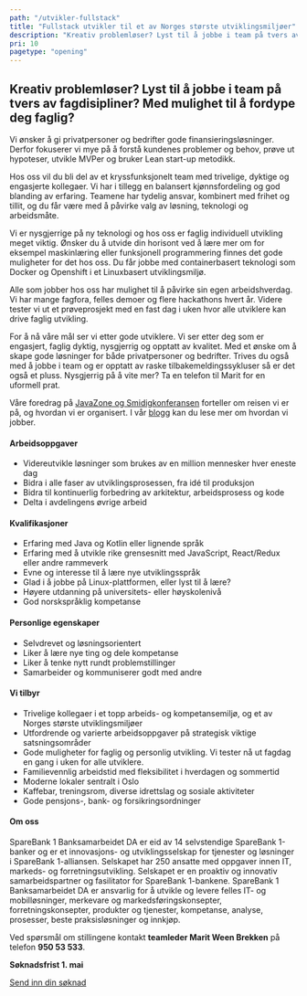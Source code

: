 ```yaml
---
path: "/utvikler-fullstack"
title: "Fullstack utvikler til et av Norges største utviklingsmiljøer"
description: "Kreativ problemløser? Lyst til å jobbe i team på tvers av fagdisipliner? Med mulighet til å fordype deg faglig?"
pri: 10
pagetype: "opening"
---
```


## Kreativ problemløser? Lyst til å jobbe i team på tvers av fagdisipliner? Med mulighet til å fordype deg faglig?

Vi ønsker å gi privatpersoner og bedrifter gode finansieringsløsninger. Derfor fokuserer vi mye på å forstå kundenes problemer og behov, prøve ut hypoteser, utvikle MVPer og bruker Lean start-up metodikk.

Hos oss vil du bli del av et kryssfunksjonelt team med trivelige, dyktige og engasjerte kollegaer. Vi har i tillegg en balansert kjønnsfordeling og god blanding av erfaring. Teamene har tydelig ansvar, kombinert med frihet og tillit, og du får være med å påvirke valg av løsning, teknologi og arbeidsmåte.

Vi er nysgjerrige på ny teknologi og hos oss er faglig individuell utvikling meget viktig. Ønsker du å utvide din horisont ved å lære mer om for eksempel maskinlæring eller funksjonell programmering finnes det gode muligheter for det hos oss. Du får jobbe med containerbasert teknologi som Docker og Openshift i et Linuxbasert utviklingsmiljø.

Alle som jobber hos oss har mulighet til å påvirke sin egen arbeidshverdag. Vi har mange fagfora, felles demoer og flere hackathons hvert år. Videre tester vi ut et prøveprosjekt med en fast dag i uken hvor alle utviklere kan drive faglig utvikling.

For å nå våre mål ser vi etter gode utviklere. Vi ser etter deg som er engasjert, faglig dyktig, nysgjerrig og opptatt av kvalitet. Med et ønske om å skape gode løsninger for både privatpersoner og bedrifter. Trives du også med å jobbe i team og er opptatt av raske tilbakemeldingssykluser så er det også et pluss. Nysgjerrig på å vite mer? Ta en telefon til Marit for en uformell prat.

Våre foredrag på [JavaZone og Smidigkonferansen](https://vimeo.com/album/4257283) forteller om reisen vi er på, og hvordan vi er organisert. I vår [blogg](https://medium.com/sparebank1-digital) kan du lese mer om hvordan vi jobber.

#### Arbeidsoppgaver
* Videreutvikle løsninger som brukes av en million mennesker hver eneste dag
* Bidra i alle faser av utviklingsprosessen, fra idé til produksjon
* Bidra til kontinuerlig forbedring av arkitektur, arbeidsprosess og kode
* Delta i avdelingens øvrige arbeid

#### Kvalifikasjoner
* Erfaring med Java og Kotlin eller lignende språk
* Erfaring med å utvikle rike grensesnitt med JavaScript, React/Redux eller andre rammeverk
* Evne og interesse til å lære nye utviklingsspråk
* Glad i å jobbe på Linux-plattformen, eller lyst til å lære?
* Høyere utdanning på universitets- eller høyskolenivå
* God norskspråklig kompetanse

#### Personlige egenskaper
* Selvdrevet og løsningsorientert
* Liker å lære nye ting og dele kompetanse
* Liker å tenke nytt rundt problemstillinger
* Samarbeider og kommuniserer godt med andre

#### Vi tilbyr
* Trivelige kollegaer i et topp arbeids- og kompetansemiljø, og et av Norges største utviklingsmiljøer
* Utfordrende og varierte arbeidsoppgaver på strategisk viktige satsningsområder
* Gode muligheter for faglig og personlig utvikling. Vi tester nå ut fagdag en gang i uken for alle utviklere.
* Familievennlig arbeidstid med fleksibilitet i hverdagen og sommertid
* Moderne lokaler sentralt i Oslo
* Kaffebar, treningsrom, diverse idrettslag og sosiale aktiviteter
* Gode pensjons-, bank- og forsikringsordninger

#### Om oss
SpareBank 1 Banksamarbeidet DA er eid av 14 selvstendige SpareBank 1-banker og er et innovasjons- og utviklingsselskap for tjenester og løsninger i SpareBank 1-alliansen. Selskapet har 250 ansatte med oppgaver innen IT, markeds- og forretningsutvikling. Selskapet er en proaktiv og innovativ samarbeidspartner og fasilitator for SpareBank 1-bankene.
SpareBank 1 Banksamarbeidet DA er ansvarlig for å utvikle og levere felles IT- og mobilløsninger, merkevare og markedsføringskonsepter, forretningskonsepter, produkter og tjenester, kompetanse, analyse, prosesser, beste praksisløsninger og innkjøp.

Ved spørsmål om stillingene kontakt **teamleder Marit Ween Brekken** på telefon **950 53 533**.

**Søknadsfrist 1. mai**

[Send inn din søknad](https://www.webcruiter.no/WcMain/CvJobrespond1.aspx?oppdragsnr=4055574506&culture_id=NB-NO)